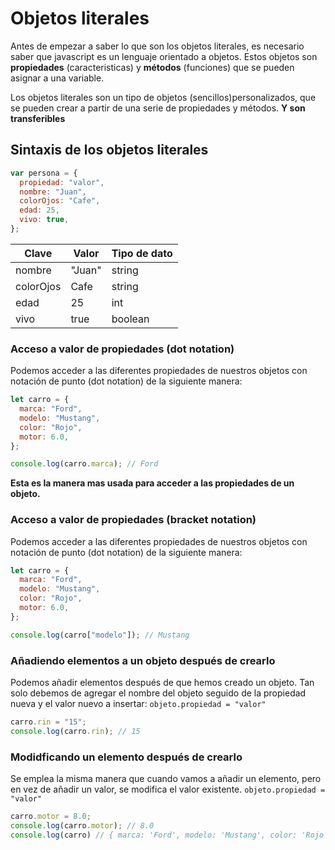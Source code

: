 # Objetos literales

Antes de empezar a saber lo que son los objetos literales, es necesario saber que javascript es un lenguaje orientado a objetos. Estos objetos son **propiedades** (caracteristicas) y **métodos** (funciones) que se pueden asignar a una variable.

Los objetos literales son un tipo de objetos (sencillos)personalizados, que se pueden crear a partir de una serie de propiedades y métodos. **Y son transferibles**

## Sintaxis de los objetos literales

```javascript
var persona = {
  propiedad: "valor",
  nombre: "Juan",
  colorOjos: "Cafe",
  edad: 25,
  vivo: true,
};
```

| Clave     | Valor  | Tipo de dato |
| --------- | ------ | ------------ |
| nombre    | "Juan" | string       |
| colorOjos | Cafe   | string       |
| edad      | 25     | int          |
| vivo      | true   | boolean      |

### Acceso a valor de propiedades (dot notation)

Podemos acceder a las diferentes propiedades de nuestros objetos con notación de punto (dot notation) de la siguiente manera:

```javascript
let carro = {
  marca: "Ford",
  modelo: "Mustang",
  color: "Rojo",
  motor: 6.0,
};

console.log(carro.marca); // Ford
```

**Esta es la manera mas usada para acceder a las propiedades de un objeto.**

### Acceso a valor de propiedades (bracket notation)

Podemos acceder a las diferentes propiedades de nuestros objetos con notación de punto (dot notation) de la siguiente manera:

```javascript
let carro = {
  marca: "Ford",
  modelo: "Mustang",
  color: "Rojo",
  motor: 6.0,
};

console.log(carro["modelo"]); // Mustang
```

### Añadiendo elementos a un objeto después de crearlo

Podemos añadir elementos después de que hemos creado un objeto. Tan solo debemos de agregar el nombre del objeto seguido de la propiedad nueva y el valor nuevo a insertar: `objeto.propiedad = "valor"`

```javascript
carro.rin = "15";
console.log(carro.rin); // 15
```

### Modidficando un elemento después de crearlo

Se emplea la misma manera que cuando vamos a añadir un elemento, pero en vez de añadir un valor, se modifica el valor existente. `objeto.propiedad = "valor"`

```javascript
carro.motor = 8.0;
console.log(carro.motor); // 8.0
console.log(carro) // { marca: 'Ford', modelo: 'Mustang', color: 'Rojo', motor: 8.0, rin: '15' }

